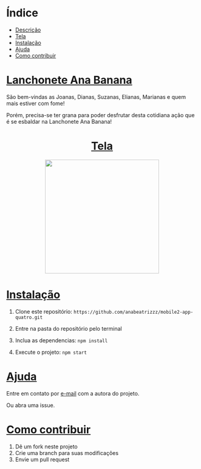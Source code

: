 # Índice
- [Descrição](#lanchonete-ana-banana)
- [Tela](#tela)
- [Instalação](#instalação)
- [Ajuda](#ajuda)
- [Como contribuir](#como-contribuir)

# [Lanchonete Ana Banana](#índice)
São bem-vindas as Joanas, Dianas, Suzanas, Elianas, Marianas e quem mais estiver com fome!

Porém, precisa-se ter grana para poder desfrutar desta cotidiana ação que é se esbaldar na Lanchonete Ana Banana!

[<h1 align="center">Tela</h1>](#índice)
<p align="center">
  <img width="300" src="https://i.ibb.co/wKg4kGB/In-Shot-20201008-181826950.gif" />
</p>

# [Instalação](#índice)
1. Clone este repositório: `https://github.com/anabeatrizzz/mobile2-app-quatro.git`

2. Entre na pasta do repositório pelo terminal

3. Inclua as dependencias: `npm install`

4. Execute o projeto: `npm start`

# [Ajuda](#índice)
Entre em contato por <a href="mailto:anabeatriz.augusto06@yahoo.com">e-mail</a> com a autora do projeto.

Ou abra uma issue.

# [Como contribuir](#índice)
1. Dê um fork neste projeto
2. Crie uma branch para suas modificações
3. Envie um pull request
